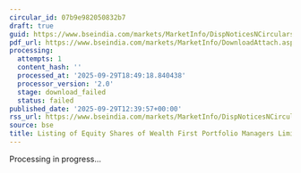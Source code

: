 ```yaml
---
circular_id: 07b9e982050832b7
draft: true
guid: https://www.bseindia.com/markets/MarketInfo/DispNoticesNCirculars.aspx?Noticeid={D7A8432C-17CD-40D4-8C92-5E4494ABA776}&noticeno=20250929-49&dt=09/29/2025&icount=49&totcount=87&flag=0
pdf_url: https://www.bseindia.com/markets/MarketInfo/DownloadAttach.aspx?id=20250929-49&attachedId=
processing:
  attempts: 1
  content_hash: ''
  processed_at: '2025-09-29T18:49:18.840438'
  processor_version: '2.0'
  stage: download_failed
  status: failed
published_date: '2025-09-29T12:39:57+00:00'
rss_url: https://www.bseindia.com/markets/MarketInfo/DispNoticesNCirculars.aspx?Noticeid={D7A8432C-17CD-40D4-8C92-5E4494ABA776}&noticeno=20250929-49&dt=09/29/2025&icount=49&totcount=87&flag=0
source: bse
title: Listing of Equity Shares of Wealth First Portfolio Managers Limited
---
```


Processing in progress...